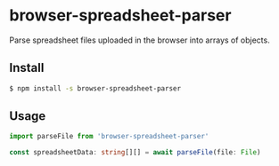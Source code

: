 # browser-spreadsheet-parser

Parse spreadsheet files uploaded in the browser into arrays of objects.

## Install

```sh
$ npm install -s browser-spreadsheet-parser
```

## Usage

```ts
import parseFile from 'browser-spreadsheet-parser'

const spreadsheetData: string[][] = await parseFile(file: File)
```
